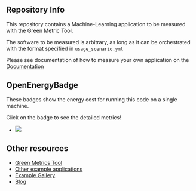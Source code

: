 ## Repository Info
This repository contains a Machine-Learning application to be measured with
the Green Metric Tool.

The software to be measured is arbitrary, as long as it can be orchestrated
with the format specified in `usage_scenario.yml`

Please see documentation of how to measure your own application on the [Documentation](https://docs.green-coding.org)

## OpenEnergyBadge
These badges show the energy cost for running this code on a single machine.

Click on the badge to see the detailed metrics!

- <a href="https://metrics.green-coding.berlin/stats.html?id=00b4d096-5511-444a-ade8-9aaddf3d94aa"><img src="https://api.green-coding.berlin/v1/badge/single/00b4d096-5511-444a-ade8-9aaddf3d94aa?metric=RAPL"></a>

## Other resources

- [Green Metrics Tool](https://github.com/green-coding-berlin/green-metrics-tool)
- [Other example applications](https://github.com/green-coding-berlin/example-applications)
- [Example Gallery](https://metrics.green-coding.org/data_analysis.html)
- [Blog](https://www.green-coding.org/blog)
